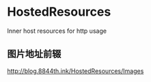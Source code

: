 # HostedResources
Inner host resources for http usage

## 图片地址前辍
http://blog.8844th.ink/HostedResources/Images
